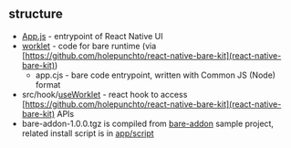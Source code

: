 ## structure

- [App.js](app/App.js) - entrypoint of React Native UI
- [worklet](app/worklet) - code for bare runtime (via [https://github.com/holepunchto/react-native-bare-kit](react-native-bare-kit))
  - app.cjs - bare code entrypoint, written with Common JS (Node) format
- src/hook/[useWorklet](app/src/hook/useWorklet.js) - react hook to access [https://github.com/holepunchto/react-native-bare-kit](react-native-bare-kit) APIs
- bare-addon-1.0.0.tgz is compiled from [bare-addon](https://github.com/holepunchto/bare-addon) sample project, related install script is in [app/script](app/script)
